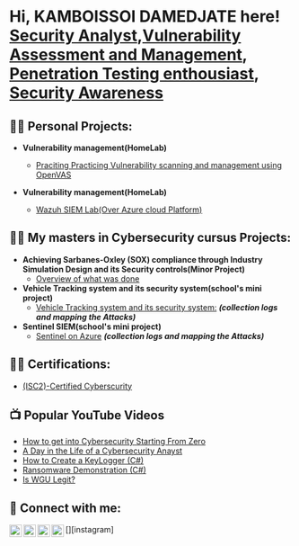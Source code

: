<h1>Hi, KAMBOISSOI DAMEDJATE here! <br/><a href="https://www.linkedin.com/in/kamboissoi-damedjate-0b087a220">Security Analyst</a>,<a href="https://www.linkedin.com/in/kamboissoi-damedjate-0b087a220">Vulnerability Assessment and Management</a>, <a href="https://www.linkedin.com/in/kamboissoi-damedjate-0b087a220">Penetration Testing enthousiast</a>, <a href="https://www.facebook.com/profile.php?id=100086563703368&mibextid=ZbWKwL">Security Awareness</a></h1>

<h2>👨‍💻 Personal Projects:</h2>

- <b>Vulnerability management(HomeLab)</b>
  - [Praciting Practicing Vulnerability scanning and management using OpenVAS](https://github.com/CyberWorld-kam/VulnerabilityMangement-OpenVAS)

- <b>Vulnerability management(HomeLab)</b>
  - [Wazuh SIEM Lab(Over Azure cloud Platform)](https://github.com/CyberWorld-kam/VulnerabilityMangement-OpenVAS)

    

<h2>👨‍💻 My masters in Cybersecurity cursus Projects:</h2>

- <b>Achieving Sarbanes-Oxley (SOX) compliance through Industry Simulation Design and its Security controls(Minor Project)</b>
  - [Overview of what was done](https://github.com/CyberWorld-kam/SchoolMinorPorject/)
- <b>Vehicle Tracking system and its security system(school's mini project)</b>
  - [Vehicle Tracking system and its security system:](https://github.com/CyberWorld-kam/IOT-mini-project) <b><i>(collection logs and mapping the Attacks)</b></i>
- <b>Sentinel SIEM(school's mini project)</b>
  - [Sentinel on Azure](https://github.com/CyberWorld-kam/School-cloud-mini-project) <b><i>(collection logs and mapping the Attacks)</b></i>
  
<h2>👨‍💻 Certifications:</h2>

- [(ISC2)-Certified Cyberscurity](https://github.com/joshmadakor1/Algorithms-Practice)
 
<h2>📺 Popular YouTube Videos</h2>

- [How to get into Cybersecurity Starting From Zero](https://www.youtube.com/watch?v=a83ASGn_V_s)
- [A Day in the Life of a Cybersecurity Anayst](https://www.youtube.com/watch?v=uHy3oM7NnoU)
- [How to Create a KeyLogger (C#)](https://www.youtube.com/watch?v=N-L9hklSlNk)
- [Ransomware Demonstration (C#)](https://www.youtube.com/watch?v=OfvdQeh79s0)
- [Is WGU Legit?](https://www.youtube.com/watch?v=E2MwRWxDBkA)

<h2> 🤳 Connect with me:</h2>

[<img align="left" alt="JoshMadakor | YouTube" width="22px" src="https://cdn.jsdelivr.net/npm/simple-icons@v3/icons/youtube.svg" />][youtube]
[<img align="left" alt="JoshMadakor | Twitter" width="22px" src="https://cdn.jsdelivr.net/npm/simple-icons@v3/icons/twitter.svg" />][twitter]
[<img align="left" alt="JoshMadakor | LinkedIn" width="22px" src="https://cdn.jsdelivr.net/npm/simple-icons@v3/icons/linkedin.svg" />][linkedin]
[<img align="left" alt="JoshMadakor | Instagram" width="22px" src="https://cdn.jsdelivr.net/npm/simple-icons@v3/icons/instagram.svg" />][instagram]

[twitter]: https://twitter.com/joshmadakor
[youtube]: 
[instagram]: 
[linkedin]: https://www.linkedin.com/in/kamboissoi-damedjate-0b087a220

<!--
**joshmadakor1/joshmadakor1** is a ✨ _special_ ✨ repository because its `README.md` (this file) appears on your GitHub profile.

Here are some ideas to get you started:

- 🔭 I’m currently working on ...
- 🌱 I’m currently learning ...
- 👯 I’m looking to collaborate on ...
- 🤔 I’m looking for help with ...
- 💬 Ask me about ...
- 📫 How to reach me: ...
- 😄 Pronouns: ...
- ⚡ Fun fact: ...
-->
